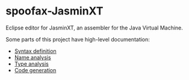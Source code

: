 spoofax-JasminXT
================

Eclipse editor for JasminXT, an assembler for the Java Virtual Machine. 

Some parts of this project have high-level documentation:
* [Syntax definition](org.spoofax.lang.jasmin/syntax/README.md)
* [Name analysis](org.spoofax.lang.jasmin/trans/analysis/names/README.md)
* [Type analysis](org.spoofax.lang.jasmin/trans/analysis/types/README.md)
* [Code generation](org.spoofax.lang.jasmin/trans/translator/README.md)
